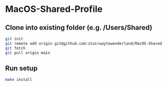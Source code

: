 # MacOS-Shared-Profile

## Clone into existing folder (e.g. /Users/Shared)

```bash
git init
git remote add origin git@github.com:stairwaytowonderland/MacOS-Shared-Profile.git
git fetch
git pull origin main
```
## Run setup

```bash
make install
```
